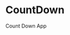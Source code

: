 # CountDown
 Count Down App
   
        
                                    
                             
                    
              
      
 
 
